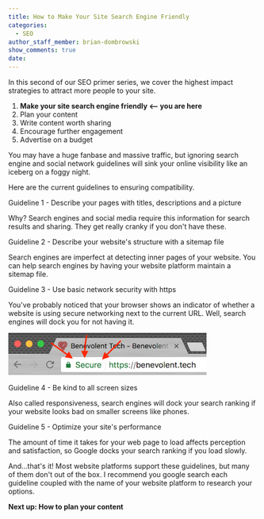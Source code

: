 ```yaml
---
title: How to Make Your Site Search Engine Friendly
categories:
  - SEO
author_staff_member: brian-dombrowski
show_comments: true
date:
---
```



In this second of our SEO primer series, we cover the highest impact strategies to attract more people to your site.

1. **Make your site search engine friendly &lt;-- you are here**
2. Plan your content
3. Write content worth sharing
4. Encourage further engagement
5. Advertise on a budget

You may have a huge fanbase and massive traffic, but ignoring search engine and social network guidelines will sink your online visibility like an iceberg on a foggy night.

Here are the current guidelines to ensuring compatibility.

Guideline 1 - Describe your pages with titles, descriptions and a picture

Why? Search engines and social media require this information for search results and sharing. They get really cranky if you don't have these.

Guideline 2 - Describe your website's structure with a sitemap file

Search engines are imperfect at detecting inner pages of your website. You can help search engines by having your website platform maintain a sitemap file.

Guideline 3 - Use basic network security with https

You've probably noticed that your browser shows an indicator of whether a website is using secure networking next to the current URL. Well, search engines will dock you for not having it.

![](/uploads/versions/https---x----400-85x---.png)

Guideline 4 - Be kind to all screen sizes

Also called responsiveness, search engines will dock your search ranking if your website looks bad on smaller screens like phones.

Guideline 5 - Optimize your site's performance

The amount of time it takes for your web page to load affects perception and satisfaction, so Google docks your search ranking if you load slowly.

And...that's it! Most website platforms support these guidelines, but many of them don't out of the box. I recommend you google search each guideline coupled with the name of your website platform to research your options.

**Next up: How to plan your content**
